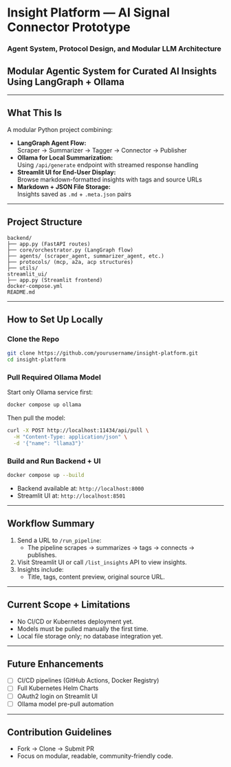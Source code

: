 # Insight Platform — AI Signal Connector Prototype

### Agent System, Protocol Design, and Modular LLM Architecture

## **Modular Agentic System for Curated AI Insights Using LangGraph + Ollama**

---

## What This Is

A modular Python project combining:

- **LangGraph Agent Flow:**  
  Scraper → Summarizer → Tagger → Connector → Publisher  
- **Ollama for Local Summarization:**  
  Using `/api/generate` endpoint with streamed response handling  
- **Streamlit UI for End-User Display:**  
  Browse markdown-formatted insights with tags and source URLs  
- **Markdown + JSON File Storage:**  
  Insights saved as `.md` + `.meta.json` pairs  

---

## Project Structure

```
backend/
├── app.py (FastAPI routes)
├── core/orchestrator.py (LangGraph flow)
├── agents/ (scraper_agent, summarizer_agent, etc.)
├── protocols/ (mcp, a2a, acp structures)
├── utils/
streamlit_ui/
├── app.py (Streamlit frontend)
docker-compose.yml
README.md
```

---

## How to Set Up Locally

### Clone the Repo

```bash
git clone https://github.com/yourusername/insight-platform.git
cd insight-platform
```

### Pull Required Ollama Model

Start only Ollama service first:

```bash
docker compose up ollama
```

Then pull the model:

```bash
curl -X POST http://localhost:11434/api/pull \
  -H "Content-Type: application/json" \
  -d '{"name": "llama3"}'
```

### Build and Run Backend + UI

```bash
docker compose up --build
```

- Backend available at: `http://localhost:8000`
- Streamlit UI at: `http://localhost:8501`

---

## Workflow Summary

1. Send a URL to `/run_pipeline`:
   - The pipeline scrapes → summarizes → tags → connects → publishes.
2. Visit Streamlit UI or call `/list_insights` API to view insights.
3. Insights include:
   - Title, tags, content preview, original source URL.

---

## Current Scope + Limitations

- No CI/CD or Kubernetes deployment yet.
- Models must be pulled manually the first time.
- Local file storage only; no database integration yet.

---

## Future Enhancements

- [ ] CI/CD pipelines (GitHub Actions, Docker Registry)
- [ ] Full Kubernetes Helm Charts
- [ ] OAuth2 login on Streamlit UI
- [ ] Ollama model pre-pull automation

---

## Contribution Guidelines

- Fork → Clone → Submit PR  
- Focus on modular, readable, community-friendly code.
